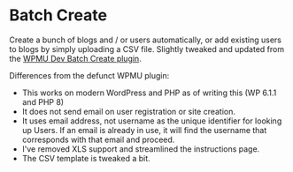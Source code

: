 # Batch Create

Create a bunch of blogs and / or users automatically, or add existing users to blogs by simply uploading a CSV file. Slightly tweaked and updated from the [WPMU Dev Batch Create plugin](https://github.com/wpmudev/batch-create/).

Differences from the defunct WPMU plugin:
- This works on modern WordPress and PHP as of writing this (WP 6.1.1 and PHP 8)
- It does not send email on user registration or site creation.
- It uses email address, not username as the unique identifier for looking up Users. If an email is already in use, it will find the username that corresponds with that email and proceed.
- I've removed XLS support and streamlined the instructions page.
- The CSV template is tweaked a bit.